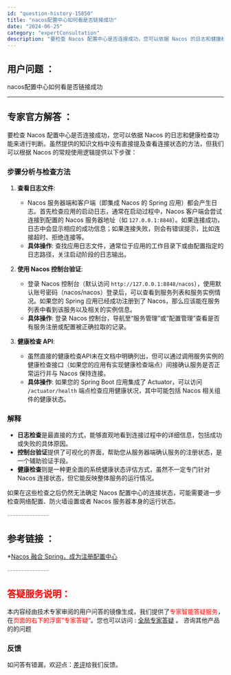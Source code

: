 ```yaml
---
id: "question-history-15850"
title: "nacos配置中心如何看是否链接成功"
date: "2024-06-25"
category: "expertConsultation"
description: "要检查 Nacos 配置中心是否连接成功，您可以依据 Nacos 的日志和健康检查功能来进行判断。虽然提供的知识文档中没有直接提及查看连接状态的方法，但我们可以根据 Nacos 的常规使用逻辑提供以下步骤：### 步骤分析与检查方法1. **查看日志文件**:   - Nacos 服务器端和客户端（"
---
```


## 用户问题 ： 
 nacos配置中心如何看是否链接成功  

---------------
## 专家官方解答 ：

要检查 Nacos 配置中心是否连接成功，您可以依据 Nacos 的日志和健康检查功能来进行判断。虽然提供的知识文档中没有直接提及查看连接状态的方法，但我们可以根据 Nacos 的常规使用逻辑提供以下步骤：

### 步骤分析与检查方法

1. **查看日志文件**:
   - Nacos 服务器端和客户端（即集成 Nacos 的 Spring 应用）都会产生日志。首先检查应用的启动日志，通常在启动过程中，Nacos 客户端会尝试连接到配置的 Nacos 服务器地址（如 `127.0.0.1:8848`）。如果连接成功，日志中会显示相应的成功信息；如果连接失败，则会有错误提示，比如连接超时、拒绝连接等。
   - **具体操作**: 查找应用日志文件，通常位于应用的工作目录下或由配置指定的日志路径，关注启动阶段的日志输出。

2. **使用 Nacos 控制台验证**:
   - 登录 Nacos 控制台（默认访问 `http://127.0.0.1:8848/nacos`），使用默认账号密码（nacos/nacos）登录后，可以查看到服务列表和服务实例情况。如果您的 Spring 应用已经成功注册到了 Nacos，那么应该能在服务列表中看到该服务以及相关的实例信息。
   - **具体操作**: 登录 Nacos 控制台，导航至“服务管理”或“配置管理”查看是否有服务注册或配置被正确拉取的记录。

3. **健康检查 API**:
   - 虽然直接的健康检查API未在文档中明确列出，但可以通过调用服务实例的健康检查接口（如果您的应用有实现健康检查端点）间接确认服务是否正常运行并与 Nacos 保持连接。
   - **具体操作**: 如果您的 Spring Boot 应用集成了 Actuator，可以访问 `/actuator/health` 端点检查应用健康状况，其中可能包括 Nacos 相关组件的健康状态。

### 解释

- **日志检查**是最直接的方式，能够直观地看到连接过程中的详细信息，包括成功或失败的具体原因。
- **控制台验证**提供了可视化的界面，帮助您从服务器端确认服务的注册状态，是一个辅助验证手段。
- **健康检查**则是一种更全面的系统健康状态评估方式，虽然不一定专门针对 Nacos 连接状态，但它能反映整体服务的运行情况。

如果在这些检查之后仍然无法确定 Nacos 配置中心的连接状态，可能需要进一步检查网络配置、防火墙设置或者 Nacos 服务器本身的运行状态。


<font color="#949494">---------------</font> 


## 参考链接 ：

*[Nacos 融合 Spring，成为注册配置中心](https://nacos.io/docs/latest/ecology/use-nacos-with-spring)


 <font color="#949494">---------------</font> 
 


## <font color="#FF0000">答疑服务说明：</font> 

本内容经由技术专家审阅的用户问答的镜像生成，我们提供了<font color="#FF0000">专家智能答疑服务</font>，在<font color="#FF0000">页面的右下的浮窗”专家答疑“</font>。您也可以访问 : [全局专家答疑](https://answer.opensource.alibaba.com/docs/intro) 。 咨询其他产品的的问题

### 反馈
如问答有错漏，欢迎点：[差评](https://ai.nacos.io/user/feedbackByEnhancerGradePOJOID?enhancerGradePOJOId=15866)给我们反馈。
